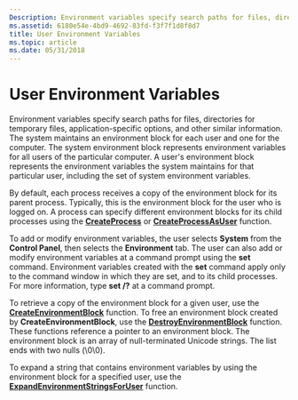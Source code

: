 ```yaml
---
Description: Environment variables specify search paths for files, directories for temporary files, application-specific options, and other similar information.
ms.assetid: 6180e54e-4bd9-4692-83fd-f3f7f1d8f8d7
title: User Environment Variables
ms.topic: article
ms.date: 05/31/2018
---
```


# User Environment Variables

Environment variables specify search paths for files, directories for temporary files, application-specific options, and other similar information. The system maintains an environment block for each user and one for the computer. The system environment block represents environment variables for all users of the particular computer. A user's environment block represents the environment variables the system maintains for that particular user, including the set of system environment variables.

By default, each process receives a copy of the environment block for its parent process. Typically, this is the environment block for the user who is logged on. A process can specify different environment blocks for its child processes using the [**CreateProcess**](/windows/win32/api/processthreadsapi/nf-processthreadsapi-createprocessa) or [**CreateProcessAsUser**](/windows/win32/api/processthreadsapi/nf-processthreadsapi-createprocessasusera) function.

To add or modify environment variables, the user selects **System** from the **Control Panel**, then selects the **Environment** tab. The user can also add or modify environment variables at a command prompt using the **set** command. Environment variables created with the **set** command apply only to the command window in which they are set, and to its child processes. For more information, type **set /?** at a command prompt.

To retrieve a copy of the environment block for a given user, use the [**CreateEnvironmentBlock**](/windows/desktop/api/Userenv/nf-userenv-createenvironmentblock) function. To free an environment block created by **CreateEnvironmentBlock**, use the [**DestroyEnvironmentBlock**](/windows/desktop/api/Userenv/nf-userenv-destroyenvironmentblock) function. These functions reference a pointer to an environment block. The environment block is an array of null-terminated Unicode strings. The list ends with two nulls (\\0\\0).

To expand a string that contains environment variables by using the environment block for a specified user, use the [**ExpandEnvironmentStringsForUser**](/windows/desktop/api/Userenv/nf-userenv-expandenvironmentstringsforusera) function.

 

 